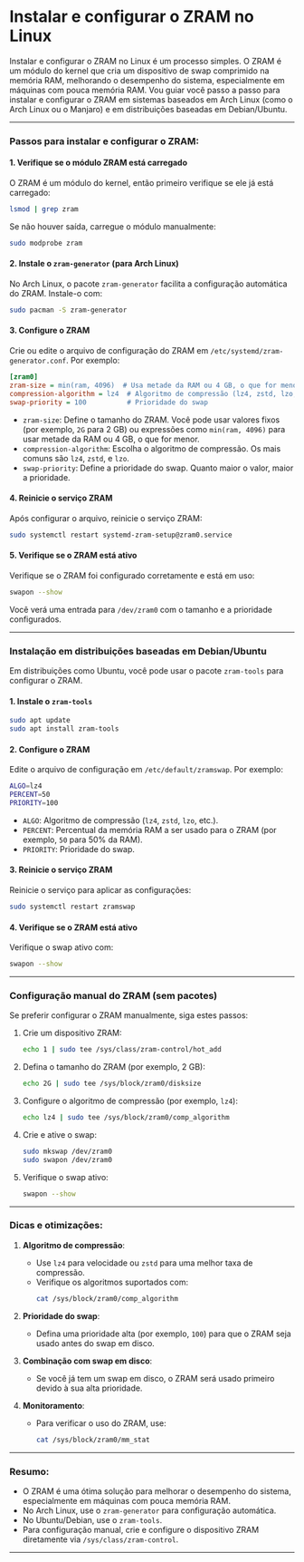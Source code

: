 # Instalar e configurar o ZRAM no Linux

Instalar e configurar o ZRAM no Linux é um processo simples. O ZRAM é um módulo do kernel que cria um dispositivo de swap comprimido na memória RAM, melhorando o desempenho do sistema, especialmente em máquinas com pouca memória RAM. Vou guiar você passo a passo para instalar e configurar o ZRAM em sistemas baseados em Arch Linux (como o Arch Linux ou o Manjaro) e em distribuições baseadas em Debian/Ubuntu.

---

### Passos para instalar e configurar o ZRAM:

#### 1. Verifique se o módulo ZRAM está carregado
O ZRAM é um módulo do kernel, então primeiro verifique se ele já está carregado:

```bash
lsmod | grep zram
```

Se não houver saída, carregue o módulo manualmente:

```bash
sudo modprobe zram
```

#### 2. Instale o `zram-generator` (para Arch Linux)
No Arch Linux, o pacote `zram-generator` facilita a configuração automática do ZRAM. Instale-o com:

```bash
sudo pacman -S zram-generator
```

#### 3. Configure o ZRAM
Crie ou edite o arquivo de configuração do ZRAM em `/etc/systemd/zram-generator.conf`. Por exemplo:

```ini
[zram0]
zram-size = min(ram, 4096)  # Usa metade da RAM ou 4 GB, o que for menor
compression-algorithm = lz4  # Algoritmo de compressão (lz4, zstd, lzo, etc.)
swap-priority = 100          # Prioridade do swap
```

- `zram-size`: Define o tamanho do ZRAM. Você pode usar valores fixos (por exemplo, `2G` para 2 GB) ou expressões como `min(ram, 4096)` para usar metade da RAM ou 4 GB, o que for menor.
- `compression-algorithm`: Escolha o algoritmo de compressão. Os mais comuns são `lz4`, `zstd`, e `lzo`.
- `swap-priority`: Define a prioridade do swap. Quanto maior o valor, maior a prioridade.

#### 4. Reinicie o serviço ZRAM
Após configurar o arquivo, reinicie o serviço ZRAM:

```bash
sudo systemctl restart systemd-zram-setup@zram0.service
```

#### 5. Verifique se o ZRAM está ativo
Verifique se o ZRAM foi configurado corretamente e está em uso:

```bash
swapon --show
```

Você verá uma entrada para `/dev/zram0` com o tamanho e a prioridade configurados.

---

### Instalação em distribuições baseadas em Debian/Ubuntu
Em distribuições como Ubuntu, você pode usar o pacote `zram-tools` para configurar o ZRAM.

#### 1. Instale o `zram-tools`
```bash
sudo apt update
sudo apt install zram-tools
```

#### 2. Configure o ZRAM
Edite o arquivo de configuração em `/etc/default/zramswap`. Por exemplo:

```bash
ALGO=lz4
PERCENT=50
PRIORITY=100
```

- `ALGO`: Algoritmo de compressão (`lz4`, `zstd`, `lzo`, etc.).
- `PERCENT`: Percentual da memória RAM a ser usado para o ZRAM (por exemplo, `50` para 50% da RAM).
- `PRIORITY`: Prioridade do swap.

#### 3. Reinicie o serviço ZRAM
Reinicie o serviço para aplicar as configurações:

```bash
sudo systemctl restart zramswap
```

#### 4. Verifique se o ZRAM está ativo
Verifique o swap ativo com:

```bash
swapon --show
```

---

### Configuração manual do ZRAM (sem pacotes)
Se preferir configurar o ZRAM manualmente, siga estes passos:

1. Crie um dispositivo ZRAM:
   ```bash
   echo 1 | sudo tee /sys/class/zram-control/hot_add
   ```

2. Defina o tamanho do ZRAM (por exemplo, 2 GB):
   ```bash
   echo 2G | sudo tee /sys/block/zram0/disksize
   ```

3. Configure o algoritmo de compressão (por exemplo, `lz4`):
   ```bash
   echo lz4 | sudo tee /sys/block/zram0/comp_algorithm
   ```

4. Crie e ative o swap:
   ```bash
   sudo mkswap /dev/zram0
   sudo swapon /dev/zram0
   ```

5. Verifique o swap ativo:
   ```bash
   swapon --show
   ```

---

### Dicas e otimizações:
1. **Algoritmo de compressão**:
   - Use `lz4` para velocidade ou `zstd` para uma melhor taxa de compressão.
   - Verifique os algoritmos suportados com:
     ```bash
     cat /sys/block/zram0/comp_algorithm
     ```

2. **Prioridade do swap**:
   - Defina uma prioridade alta (por exemplo, `100`) para que o ZRAM seja usado antes do swap em disco.

3. **Combinação com swap em disco**:
   - Se você já tem um swap em disco, o ZRAM será usado primeiro devido à sua alta prioridade.

4. **Monitoramento**:
   - Para verificar o uso do ZRAM, use:
     ```bash
     cat /sys/block/zram0/mm_stat
     ```

---

### Resumo:
- O ZRAM é uma ótima solução para melhorar o desempenho do sistema, especialmente em máquinas com pouca memória RAM.
- No Arch Linux, use o `zram-generator` para configuração automática.
- No Ubuntu/Debian, use o `zram-tools`.
- Para configuração manual, crie e configure o dispositivo ZRAM diretamente via `/sys/class/zram-control`.
___

